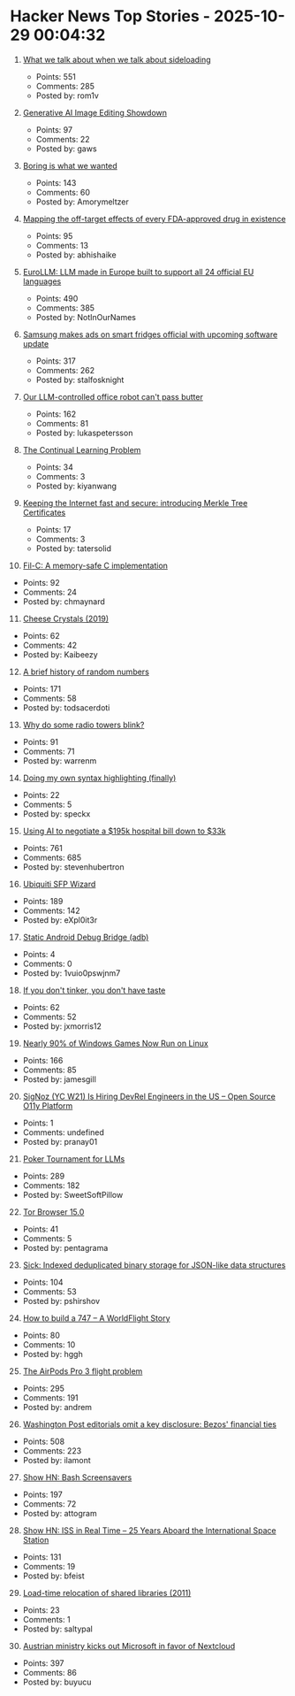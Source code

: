 # Hacker News Top Stories - 2025-10-29 00:04:32

1. [What we talk about when we talk about sideloading](https://f-droid.org/2025/10/28/sideloading.html)
   - Points: 551
   - Comments: 285
   - Posted by: rom1v

2. [Generative AI Image Editing Showdown](https://genai-showdown.specr.net/image-editing)
   - Points: 97
   - Comments: 22
   - Posted by: gaws

3. [Boring is what we wanted](https://512pixels.net/2025/10/boring-is-what-we-wanted/)
   - Points: 143
   - Comments: 60
   - Posted by: Amorymeltzer

4. [Mapping the off-target effects of every FDA-approved drug in existence](https://www.owlposting.com/p/mapping-the-off-target-effects-of)
   - Points: 95
   - Comments: 13
   - Posted by: abhishaike

5. [EuroLLM: LLM made in Europe built to support all 24 official EU languages](https://eurollm.io/)
   - Points: 490
   - Comments: 385
   - Posted by: NotInOurNames

6. [Samsung makes ads on smart fridges official with upcoming software update](https://arstechnica.com/gadgets/2025/10/samsung-makes-ads-on-3499-smart-fridges-official-with-upcoming-software-update/)
   - Points: 317
   - Comments: 262
   - Posted by: stalfosknight

7. [Our LLM-controlled office robot can't pass butter](https://andonlabs.com/evals/butter-bench)
   - Points: 162
   - Comments: 81
   - Posted by: lukaspetersson

8. [The Continual Learning Problem](https://jessylin.com/2025/10/20/continual-learning/)
   - Points: 34
   - Comments: 3
   - Posted by: kiyanwang

9. [Keeping the Internet fast and secure: introducing Merkle Tree Certificates](https://blog.cloudflare.com/bootstrap-mtc/)
   - Points: 17
   - Comments: 3
   - Posted by: tatersolid

10. [Fil-C: A memory-safe C implementation](https://lwn.net/SubscriberLink/1042938/658ade3768dd4758/)
   - Points: 92
   - Comments: 24
   - Posted by: chmaynard

11. [Cheese Crystals (2019)](https://snipettemag.com/cheese-crystals/)
   - Points: 62
   - Comments: 42
   - Posted by: Kaibeezy

12. [A brief history of random numbers](https://crates.io/crates/oorandom#a-brief-history-of-random-numbers)
   - Points: 171
   - Comments: 58
   - Posted by: todsacerdoti

13. [Why do some radio towers blink?](https://www.jeffgeerling.com/blog/2025/why-do-some-radio-towers-blink)
   - Points: 91
   - Comments: 71
   - Posted by: warrenm

14. [Doing my own syntax highlighting (finally)](https://alexwlchan.net/2025/syntax-highlighting/)
   - Points: 22
   - Comments: 5
   - Posted by: speckx

15. [Using AI to negotiate a $195k hospital bill down to $33k](https://www.threads.com/@nthmonkey/post/DQVdAD1gHhw)
   - Points: 761
   - Comments: 685
   - Posted by: stevenhubertron

16. [Ubiquiti SFP Wizard](https://blog.ui.com/article/welcome-to-sfp-liberation-day)
   - Points: 189
   - Comments: 142
   - Posted by: eXpl0it3r

17. [Static Android Debug Bridge (adb)](https://github.com/kiddlu/adb-static)
   - Points: 4
   - Comments: 0
   - Posted by: 1vuio0pswjnm7

18. [If you don't tinker, you don't have taste](https://seated.ro/blog/tinkering-a-lost-art)
   - Points: 62
   - Comments: 52
   - Posted by: jxmorris12

19. [Nearly 90% of Windows Games Now Run on Linux](https://www.tomshardware.com/software/linux/nearly-90-percent-of-windows-games-now-run-on-linux-latest-data-shows-as-windows-10-dies-gaming-on-linux-is-more-viable-than-ever)
   - Points: 166
   - Comments: 85
   - Posted by: jamesgill

20. [SigNoz (YC W21) Is Hiring DevRel Engineers in the US – Open Source O11y Platform](https://jobs.ashbyhq.com/SigNoz/8447522c-1163-48d0-8f55-fac25f64a0f3)
   - Points: 1
   - Comments: undefined
   - Posted by: pranay01

21. [Poker Tournament for LLMs](https://pokerbattle.ai/event)
   - Points: 289
   - Comments: 182
   - Posted by: SweetSoftPillow

22. [Tor Browser 15.0](https://blog.torproject.org/new-release-tor-browser-150/)
   - Points: 41
   - Comments: 5
   - Posted by: pentagrama

23. [Sick: Indexed deduplicated binary storage for JSON-like data structures](https://github.com/7mind/sick)
   - Points: 104
   - Comments: 53
   - Posted by: pshirshov

24. [How to build a 747 – A WorldFlight Story](https://www.x-plane.com/2025/10/how-to-build-a-747-a-worldflight-story/)
   - Points: 80
   - Comments: 10
   - Posted by: hggh

25. [The AirPods Pro 3 flight problem](https://basicappleguy.com/basicappleblog/the-airpods-pro-3-flight-problem)
   - Points: 295
   - Comments: 191
   - Posted by: andrem

26. [Washington Post editorials omit a key disclosure: Bezos' financial ties](https://www.npr.org/2025/10/28/nx-s1-5587932/washington-post-editorials-omit-a-key-disclosure-bezos-financial-ties)
   - Points: 508
   - Comments: 223
   - Posted by: ilamont

27. [Show HN: Bash Screensavers](https://github.com/attogram/bash-screensavers)
   - Points: 197
   - Comments: 72
   - Posted by: attogram

28. [Show HN: ISS in Real Time – 25 Years Aboard the International Space Station](https://issinrealtime.org)
   - Points: 131
   - Comments: 19
   - Posted by: bfeist

29. [Load-time relocation of shared libraries (2011)](https://eli.thegreenplace.net/2011/08/25/load-time-relocation-of-shared-libraries/)
   - Points: 23
   - Comments: 1
   - Posted by: saltypal

30. [Austrian ministry kicks out Microsoft in favor of Nextcloud](https://news.itsfoss.com/austrian-ministry-kicks-out-microsoft/)
   - Points: 397
   - Comments: 86
   - Posted by: buyucu

